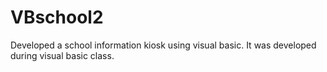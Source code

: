 # VBschool2

Developed a school information kiosk using visual basic.
It was developed during visual basic class.
